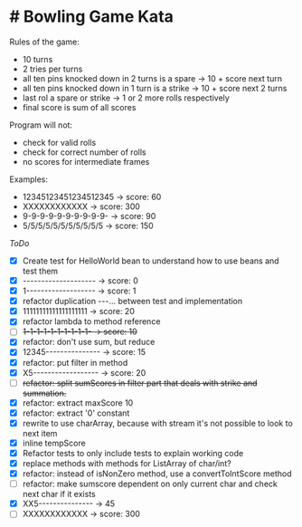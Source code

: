 # # Bowling Game Kata
Rules of the game:
- 10 turns
- 2 tries per turns
- all ten pins knocked down in 2 turns is a spare -> 10 + score next turn
- all ten pins knocked down in 1 turn is a strike -> 10 + score next 2 turns
- last rol a spare or strike -> 1 or 2 more rolls respectively
- final score is sum of all scores

Program will not:
- check for valid rolls
- check for correct number of rolls
- no scores for intermediate frames

Examples:
- 12345123451234512345 -> score: 60
- XXXXXXXXXXXX -> score: 300
- 9-9-9-9-9-9-9-9-9-9- -> score: 90
- 5/5/5/5/5/5/5/5/5/5/5 -> score: 150

*ToDo*
- [x] Create test for HelloWorld bean to understand how to use beans and test them
- [x] -------------------- -> score: 0
- [x] 1------------------- -> score: 1
- [x] refactor duplication ---... between test and implementation
- [x] 11111111111111111111 -> score: 20
- [x] refactor lambda to method reference
- [ ] ~~1-1-1-1-1-1-1-1-1-1- -> score: 10~~
- [x] refactor: don't use sum, but reduce
- [x] 12345--------------- -> score: 15
- [x] refactor: put filter in method
- [x] X5------------------ -> score: 20
- [ ] ~~refactor: split sumScores in filter part that deals with strike and summation.~~
- [x] refactor: extract maxScore 10
- [x] refactor: extract '0' constant
- [x] rewrite to use charArray, because with stream it's not possible to look to next item
- [x] inline tempScore
- [x] Refactor tests to only include tests to explain working code
- [x] replace methods with methods for ListArray of char/int?
- [x] refactor: instead of isNonZero method, use a convertToIntScore method
- [ ] refactor: make sumscore dependent on only current char and check next char if it exists
- [x] XX5--------------- -> 45
- [ ] XXXXXXXXXXXX -> score: 300